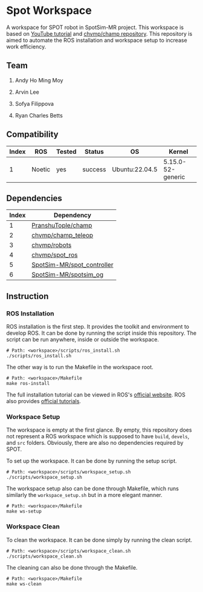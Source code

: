 # Spot Workspace

A workspace for SPOT robot in SpotSim-MR project. This workspace is based on [YouTube tutorial](https://www.youtube.com/watch?v=C9quuhNuWIM) and [chvmp/champ repository](https://github.com/chvmp/champ). This repository is aimed to automate the ROS installation and workspace setup to increase work efficiency.

## Team

1. Andy Ho Ming Moy

2. Arvin Lee

3. Sofya Filippova

4. Ryan Charles Betts

## Compatibility

| Index | ROS    | Tested | Status  | OS             | Kernel            |
| ----- | ------ | ------ | ------- | -------------- | ----------------- |
| 1     | Noetic | yes    | success | Ubuntu:22.04.5 | 5.15.0-52-generic |

## Dependencies

| Index | Dependency                                                                      |
| ----- | ------------------------------------------------------------------------------- |
| 1     | [PranshuTople/champ](https://github.com/PranshuTople/champ.git)                 |
| 2     | [chvmp/champ_teleop](https://github.com/chvmp/champ_teleop.git)                 |
| 3     | [chvmp/robots](https://github.com/chvmp/robots.git)                             |
| 4     | [chvmp/spot_ros](https://github.com/chvmp/spot_ros.git)                         |
| 5     | [SpotSim-MR/spot_controller](https://github.com/SpotSim-MR/spot_controller.git) |
| 6     | [SpotSim-MR/spotsim_og](https://github.com/SpotSim-MR/spotsim_og.git)           |

## Instruction

### ROS Installation

ROS installation is the first step. It provides the toolkit and environment to develop ROS. It can be done by running the script inside this repository. The script can be run anywhere, inside or outside the workspace.

```shell
# Path: <workspace>/scripts/ros_install.sh
./scripts/ros_install.sh
```

The other way is to run the Makefile in the workspace root.

```shell
# Path: <workspace>/Makefile
make ros-install
```

The full installation tutorial can be viewed in ROS's [official website](http://wiki.ros.org/noetic/Installation/Ubuntu). ROS also provides [official tutorials](http://wiki.ros.org/ROS/Tutorials).

### Workspace Setup

The workspace is empty at the first glance. By empty, this repository does not represent a ROS workspace which is supposed to have `build`, `devels`, and `src` folders. Obviously, there are also no dependencies required by SPOT.

To set up the workspace. It can be done by running the setup script.

```shell
# Path: <workspace>/scripts/workspace_setup.sh
./scripts/workspace_setup.sh
```

The workspace setup also can be done through Makefile, which runs similarly the `workspace_setup.sh` but in a more elegant manner.

```shell
# Path: <workspace>/Makefile
make ws-setup
```

### Workspace Clean

To clean the workspace. It can be done simply by running the clean script.

```shell
# Path: <workspace>/scripts/workspace_clean.sh
./scripts/workspace_clean.sh
```

The cleaning can also be done through the Makefile.

```shell
# Path: <workspace>/Makefile
make ws-clean
```
